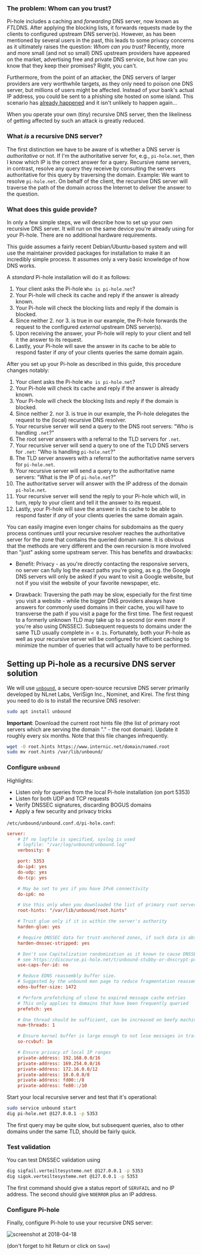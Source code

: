 ### The problem: Whom can you trust?

Pi-hole includes a caching and *forwarding* DNS server, now known as *FTL*DNS. After applying the blocking lists, it forwards requests made by the clients to configured upstream DNS server(s). However, as has been mentioned by several users in the past, this leads to some privacy concerns as it ultimately raises the question: _Whom can you trust?_ Recently, more and more small (and not so small) DNS upstream providers have appeared on the market, advertising free and private DNS service, but how can you know that they keep their promises? Right, you can't.

Furthermore, from the point of an attacker, the DNS servers of larger providers are very worthwhile targets, as they only need to poison one DNS server, but millions of users might be affected. Instead of your bank's actual IP address, you could be sent to a phishing site hosted on some island. This scenario has [already happened](https://www.zdnet.com/article/dns-cache-poisoning-attacks-exploited-in-the-wild/) and it isn't unlikely to happen again...

When you operate your own (tiny) recursive DNS server, then the likeliness of getting affected by such an attack is greatly reduced.

### What *is* a recursive DNS server?

The first distinction we have to be aware of is whether a DNS server is *authoritative* or not.  If I'm the authoritative server for, e.g., `pi-hole.net`, then I know which IP is the correct answer for a query. Recursive name servers, in contrast, resolve any query they receive by consulting the servers authoritative for this query by traversing the domain.
Example: We want to resolve `pi-hole.net`. On behalf of the client, the recursive DNS server will traverse the path of the domain across the Internet to deliver the answer to the question.

### What does this guide provide?

In only a few simple steps, we will describe how to set up your own recursive DNS server. It will run on the same device you're already using for your Pi-hole. There are no additional hardware requirements.

This guide assumes a fairly recent Debian/Ubuntu-based system and will use the maintainer provided packages for installation to make it an incredibly simple process. It assumes only a very basic knowledge of how DNS works.

A _standard_ Pi-hole installation will do it as follows:

1. Your client asks the Pi-hole `Who is pi-hole.net`?
2. Your Pi-hole will check its cache and reply if the answer is already known.
3. Your Pi-hole will check the blocking lists and reply if the domain is blocked.
4. Since neither 2. nor 3. is true in our example, the Pi-hole forwards the request to the configured *external* upstream DNS server(s).
5. Upon receiving the answer, your Pi-hole will reply to your client and tell it the answer to its request.
6. Lastly, your Pi-hole will save the answer in its cache to be able to respond faster if *any* of your clients queries the same domain again.

After you set up your Pi-hole as described in this guide, this procedure changes notably:

1. Your client asks the Pi-hole `Who is pi-hole.net`?
2. Your Pi-hole will check its cache and reply if the answer is already known.
3. Your Pi-hole will check the blocking lists and reply if the domain is blocked.
4. Since neither 2. nor 3. is true in our example, the Pi-hole delegates the request to the (local) recursive DNS resolver.
5. Your recursive server will send a query to the DNS root servers: "Who is handling `.net`?"
6. The root server answers with a referral to the TLD servers for `.net`.
7. Your recursive server will send a query to one of the TLD DNS servers for `.net`: "Who is handling `pi-hole.net`?"
8. The TLD server answers with a referral to the authoritative name servers for `pi-hole.net`.
9. Your recursive server will send a query to the authoritative name servers: "What is the IP of `pi-hole.net`?"
10. The authoritative server will answer with the IP address of the domain `pi-hole.net`.
11. Your recursive server will send the reply to your Pi-hole which will, in turn, reply to your client and tell it the answer to its request.
12. Lastly, your Pi-hole will save the answer in its cache to be able to respond faster if *any* of your clients queries the same domain again.

You can easily imagine even longer chains for subdomains as the query process continues until your recursive resolver reaches the authoritative server for the zone that contains the queried domain name. It is obvious that the methods are very different and the own recursion is more involved than "just" asking some upstream server. This has benefits and drawbacks:

- Benefit: Privacy - as you're directly contacting the responsive servers, no server can fully log the exact paths you're going, as e.g. the Google DNS servers will only be asked if you want to visit a Google website, but not if you visit the website of your favorite newspaper, etc.

- Drawback: Traversing the path may be slow, especially for the first time you visit a website - while the bigger DNS providers always have answers for commonly used domains in their cache, you will have to transverse the path if you visit a page for the first time. The first request to a formerly unknown TLD may take up to a second (or even more if you're also using DNSSEC). Subsequent requests to domains under the same TLD usually complete in `< 0.1s`.
Fortunately, both your Pi-hole as well as your recursive server will be configured for efficient caching to minimize the number of queries that will actually have to be performed.

## Setting up Pi-hole as a recursive DNS server solution

We will use [`unbound`](https://github.com/NLnetLabs/unbound), a secure open-source recursive DNS server primarily developed by NLnet Labs, VeriSign Inc., Nominet, and Kirei.
The first thing you need to do is to install the recursive DNS resolver:

```bash
sudo apt install unbound
```

**Important**: Download the current root hints file (the list of primary root servers which are serving the domain "." - the root domain). Update it roughly every six months. Note that this file changes infrequently.

```bash
wget -O root.hints https://www.internic.net/domain/named.root
sudo mv root.hints /var/lib/unbound/
```

### Configure `unbound`

Highlights:

- Listen only for queries from the local Pi-hole installation (on port 5353)
- Listen for both UDP and TCP requests
- Verify DNSSEC signatures, discarding BOGUS domains
- Apply a few security and privacy tricks

`/etc/unbound/unbound.conf.d/pi-hole.conf`:

```ini
server:
    # If no logfile is specified, syslog is used
    # logfile: "/var/log/unbound/unbound.log"
    verbosity: 0

    port: 5353
    do-ip4: yes
    do-udp: yes
    do-tcp: yes

    # May be set to yes if you have IPv6 connectivity
    do-ip6: no

    # Use this only when you downloaded the list of primary root servers!
    root-hints: "/var/lib/unbound/root.hints"

    # Trust glue only if it is within the server's authority
    harden-glue: yes

    # Require DNSSEC data for trust-anchored zones, if such data is absent, the zone becomes BOGUS
    harden-dnssec-stripped: yes

    # Don't use Capitalization randomization as it known to cause DNSSEC issues sometimes
    # see https://discourse.pi-hole.net/t/unbound-stubby-or-dnscrypt-proxy/9378 for further details
    use-caps-for-id: no

    # Reduce EDNS reassembly buffer size.
    # Suggested by the unbound man page to reduce fragmentation reassembly problems
    edns-buffer-size: 1472

    # Perform prefetching of close to expired message cache entries
    # This only applies to domains that have been frequently queried
    prefetch: yes

    # One thread should be sufficient, can be increased on beefy machines. In reality for most users running on small networks or on a single machine, it should be unnecessary to seek performance enhancement by increasing num-threads above 1.
    num-threads: 1

    # Ensure kernel buffer is large enough to not lose messages in traffic spikes
    so-rcvbuf: 1m

    # Ensure privacy of local IP ranges
    private-address: 192.168.0.0/16
    private-address: 169.254.0.0/16
    private-address: 172.16.0.0/12
    private-address: 10.0.0.0/8
    private-address: fd00::/8
    private-address: fe80::/10
```

Start your local recursive server and test that it's operational:

```bash
sudo service unbound start
dig pi-hole.net @127.0.0.1 -p 5353
```

The first query may be quite slow, but subsequent queries, also to other domains under the same TLD, should be fairly quick.

### Test validation

You can test DNSSEC validation using

```bash
dig sigfail.verteiltesysteme.net @127.0.0.1 -p 5353
dig sigok.verteiltesysteme.net @127.0.0.1 -p 5353
```

The first command should give a status report of `SERVFAIL` and no IP address. The second should give `NOERROR` plus an IP address.

### Configure Pi-hole

Finally, configure Pi-hole to use your recursive DNS server:

![screenshot at 2018-04-18](../images/RecursiveResolver.png)

(don't forget to hit Return or click on `Save`)
